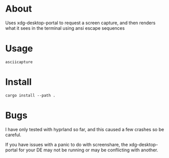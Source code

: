 
# About

Uses xdg-desktop-portal to request a screen capture, and then renders what it sees in the terminal using ansi escape sequences


# Usage

`asciicapture`

# Install

`cargo install --path .`

# Bugs

I have only tested with hyprland so far, and this caused a few crashes so be careful.

If you have issues with a panic to do with screenshare, the xdg-desktop-portal for your DE may not be running or may be conflicting with another.
